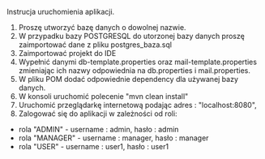 Instrucja uruchomienia aplikacji.

1) Proszę utworzyć bazę danych o dowolnej nazwie.
2) W przypadku bazy POSTGRESQL do utorzonej bazy danych proszę zaimportować dane z pliku postgres_baza.sql
3) Zaimportować projekt do IDE
4) Wypełnić danymi db-template.properties oraz mail-template.properties zmieniając ich nazwy odpowiednia na db.properties i mail.properties.
5) W pliku POM dodać odpowiednie dependency dla używanej bazy danych.
6) W konsoli uruchomić polecenie "mvn clean install"
7) Uruchomić przeglądarkę internetową podając adres : "localhost:8080",
8) Zalogować się do aplikacji w zależności od roli:
 - rola "ADMIN" - username : admin, hasło : admin
 - rola "MANAGER" - username : manager, hasło : manager
 - rola "USER" - username : user1, hasło : user1

